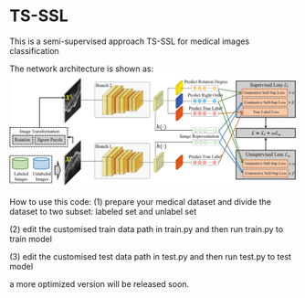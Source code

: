 # TS-SSL
This is a semi-supervised approach TS-SSL for medical images classification

The network architecture is shown as:
![blockchain](https://github.com/ZhangYH0502/TS-SSL/blob/master/figure/figure1.jpg "network architecture")

How to use this code:
(1) prepare your medical dataset and divide the dataset to two subset: labeled set and unlabel set

(2) edit the customised train data path in train.py and then run train.py to train model

(3) edit the customised test data path in test.py and then run test.py to test model

a more optimized version will be released soon. 
